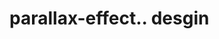 # parallax-effect.. desgin                                                                                                                                                                                   
